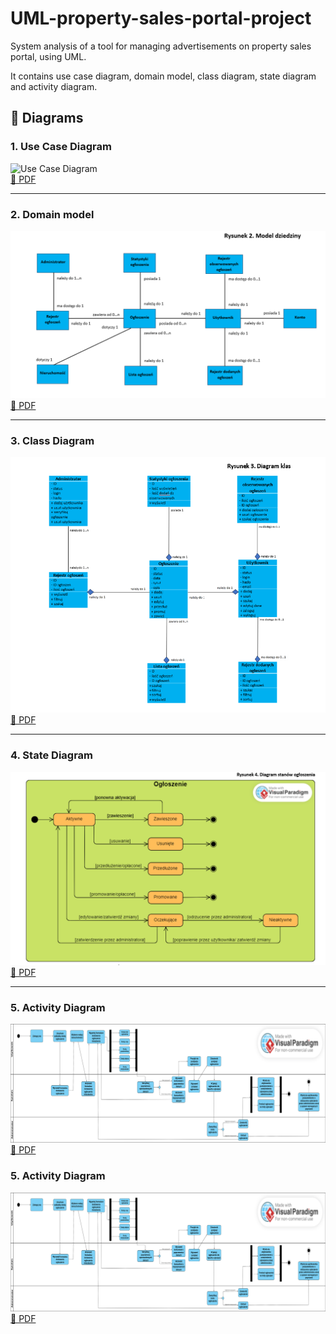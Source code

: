 # UML-property-sales-portal-project
System analysis of a tool for managing advertisements on property sales portal, using UML.

It contains use case diagram, domain model, class diagram, state diagram and activity diagram.

## 📌 Diagrams

### 1. Use Case Diagram
![Use Case Diagram](diagrams/png/use_case.png)  
[📄 PDF](diagrams/pdf/use_case_diagram.pdf) 

---

### 2. Domain model
![Domain model](diagrams/png/domain_model.png)  
[📄 PDF](diagrams/pdf/domain_model.pdf) 

---

### 3. Class Diagram
![Class Diagram](diagrams/png/class_diagram.png)  
[📄 PDF](diagrams/pdf/class_diagram.pdf) 

---

### 4. State Diagram
![Use State Diagram](diagrams/png/state_diagram.png)  
[📄 PDF](diagrams/pdf/state_diagram.pdf) 

---

### 5. Activity Diagram
![Activity Diagram](diagrams/png/activity_diagram.png)  
[📄 PDF](diagrams/pdf/activity_diagram.pdf) 


### 5. Activity Diagram
![Activity Diagram](diagrams/png/activity_diagram.png)  
[📄 PDF](diagrams/pdf/activity_diagram.pdf) 
